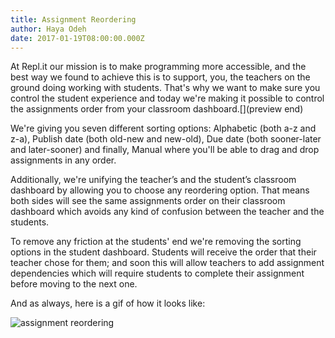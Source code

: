 ```yaml
---
title: Assignment Reordering
author: Haya Odeh
date: 2017-01-19T08:00:00.000Z
---
```


At Repl.it our mission is to make programming more accessible, and the best way
we found to achieve this is to support, you, the teachers on the ground doing
working with students. That's why we want to make sure you control the student
experience and today we're making it possible to control the assignments order
from your classroom dashboard.[](preview end)

We're giving you seven different sorting options: Alphabetic (both a-z and z-a), Publish
date (both old-new and new-old), Due date (both sooner-later and later-sooner)
and finally, Manual where you'll be able to drag and drop assignments in any
order.

Additionally, we're unifying the teacher’s and the student’s classroom dashboard by
allowing you to choose any reordering option. That means both sides will see the
same assignments order on their classroom dashboard which avoids any kind of
confusion between the teacher and the students.

To remove any friction at the students' end we're removing the sorting
options in the student dashboard. Students will receive the order that their
teacher chose for them; and soon this will allow teachers to add assignment
dependencies which will require students to complete their assignment
before moving to the next one.

And as always, here is a gif of how it looks like:

![assignment reordering](/public/images/blog/assignment-reordering.gif)
